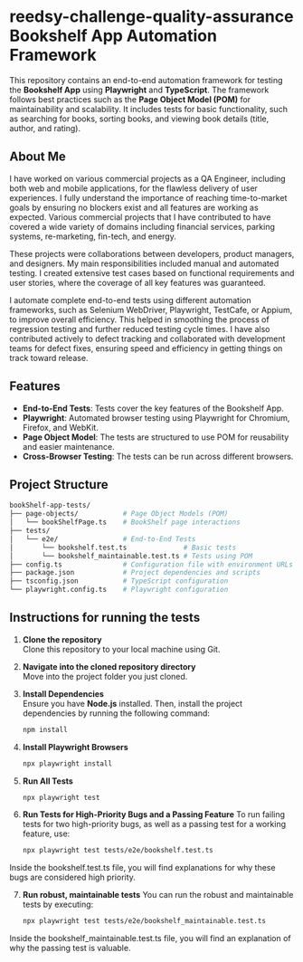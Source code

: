 # reedsy-challenge-quality-assurance  Bookshelf App Automation Framework

This repository contains an end-to-end automation framework for testing the **Bookshelf App** using **Playwright** and **TypeScript**. The framework follows best practices such as the **Page Object Model (POM)** for maintainability and scalability. It includes tests for basic functionality, such as searching for books, sorting books, and viewing book details (title, author, and rating).

## About Me
I have worked on various commercial projects as a QA Engineer, including both web and mobile applications, for the flawless delivery of user experiences. I fully understand the importance of reaching time-to-market goals by ensuring no blockers exist and all features are working as expected. Various commercial projects that I have contributed to have covered a wide variety of domains including financial services, parking systems, re-marketing, fin-tech, and energy.

These projects were collaborations between developers, product managers, and designers. My main responsibilities included manual and automated testing. I created extensive test cases based on functional requirements and user stories, where the coverage of all key features was guaranteed.

I automate complete end-to-end tests using different automation frameworks, such as Selenium WebDriver, Playwright, TestCafe, or Appium, to improve overall efficiency. This helped in smoothing the process of regression testing and further reduced testing cycle times. I have also contributed actively to defect tracking and collaborated with development teams for defect fixes, ensuring speed and efficiency in getting things on track toward release.

## Features
- **End-to-End Tests**: Tests cover the key features of the Bookshelf App.
- **Playwright**: Automated browser testing using Playwright for Chromium, Firefox, and WebKit.
- **Page Object Model**: The tests are structured to use POM for reusability and easier maintenance.
- **Cross-Browser Testing**: The tests can be run across different browsers.

## Project Structure
```bash
bookShelf-app-tests/
├── page-objects/           # Page Object Models (POM)
│   └── bookShelfPage.ts    # BookShelf page interactions
├── tests/
│   └── e2e/                # End-to-End Tests
│       └── bookshelf.test.ts              # Basic tests
│       └── bookshelf_maintainable.test.ts # Tests using POM
├── config.ts               # Configuration file with environment URLs
├── package.json            # Project dependencies and scripts
├── tsconfig.json           # TypeScript configuration
└── playwright.config.ts    # Playwright configuration
```

## Instructions for running the tests

1. **Clone the repository**  
   Clone this repository to your local machine using Git.

2. **Navigate into the cloned repository directory**  
   Move into the project folder you just cloned.

3. **Install Dependencies**  
   Ensure you have **Node.js** installed. Then, install the project dependencies by running the following command:
   ```bash
   npm install
   ```
4. **Install Playwright Browsers**
    ```bash
   npx playwright install
   ```
5. **Run All Tests**
    ```bash
   npx playwright test
   ```
6. **Run Tests for High-Priority Bugs and a Passing Feature**
To run failing tests for two high-priority bugs, as well as a passing test for a working feature, use:
   ```bash
   npx playwright test tests/e2e/bookshelf.test.ts
   ```
Inside the bookshelf.test.ts file, you will find explanations for why these bugs are considered high priority.

7. **Run robust, maintainable tests**
You can run the robust and maintainable tests by executing:
   ```bash
   npx playwright test tests/e2e/bookshelf_maintainable.test.ts
   ```
Inside the bookshelf_maintainable.test.ts file, you will find an explanation of why the passing test is valuable.





